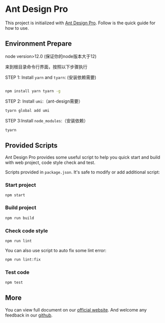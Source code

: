 
# Ant Design Pro

This project is initialized with [Ant Design Pro](https://pro.ant.design). Follow is the quick guide for how to use.

## Environment Prepare

node version>12.0 (保证你的node版本大于12)

来到根目录命令行界面，按照以下步骤执行

STEP 1: Install `yarn` and `tyarn`: (安装依赖需要)

```bash

npm install yarn tyarn -g
```

STEP 2: Install `umi`:（ant-design需要）

```bash
tyarn global add umi
```

STEP 3:Install `node_modules`:（安装依赖）

```bash
tyarn
```

## Provided Scripts

Ant Design Pro provides some useful script to help you quick start and build with web project, code style check and test.

Scripts provided in `package.json`. It's safe to modify or add additional script:

### Start project

```bash（启动项目）
npm start
```

### Build project

```bash
npm run build
```

### Check code style

```bash
npm run lint
```

You can also use script to auto fix some lint error:

```bash
npm run lint:fix
```

### Test code

```bash
npm test
```

## More

You can view full document on our [official website](https://pro.ant.design). And welcome any feedback in our [github](https://github.com/ant-design/ant-design-pro).
